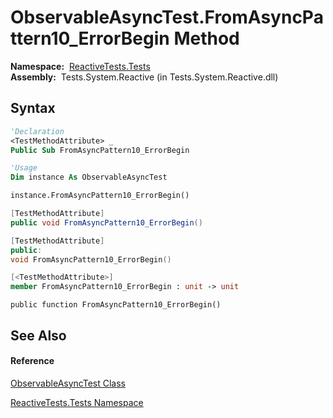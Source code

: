 # ObservableAsyncTest.FromAsyncPattern10\_ErrorBegin Method

**Namespace:**  [ReactiveTests.Tests](ReactiveTests.Tests\ReactiveTests.Tests.md)  
**Assembly:**  Tests.System.Reactive (in Tests.System.Reactive.dll)

## Syntax

```vb
'Declaration
<TestMethodAttribute> _
Public Sub FromAsyncPattern10_ErrorBegin
```

```vb
'Usage
Dim instance As ObservableAsyncTest

instance.FromAsyncPattern10_ErrorBegin()
```

```csharp
[TestMethodAttribute]
public void FromAsyncPattern10_ErrorBegin()
```

```c++
[TestMethodAttribute]
public:
void FromAsyncPattern10_ErrorBegin()
```

```fsharp
[<TestMethodAttribute>]
member FromAsyncPattern10_ErrorBegin : unit -> unit 
```

```jscript
public function FromAsyncPattern10_ErrorBegin()
```

## See Also

#### Reference

[ObservableAsyncTest Class](ObservableAsyncTest\ObservableAsyncTest.md)

[ReactiveTests.Tests Namespace](ReactiveTests.Tests\ReactiveTests.Tests.md)




